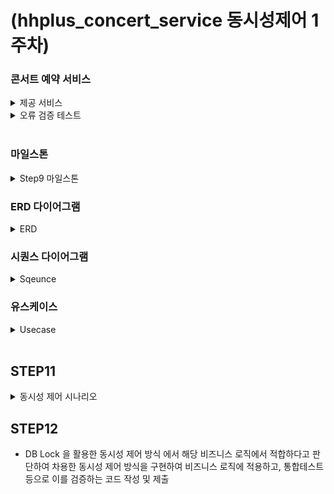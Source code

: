 # (hhplus_concert_service 동시성제어 1주차)
### 콘서트 예약 서비스
<details>
<summary>제공 서비스</summary>
  <li>1.예약 가능 콘서트 조회</li>
  <li>2.콘서트 날짜 및 좌석 조회</li>
  <li>3.콘서트 예약</li>
  <li>4.포인트 조회/충전/사용</li>
  <li>결제</li>
</details>

<details>
<summary>오류 검증 테스트</summary>
  <ul>
    <li>콘서트 조회</li>
      <ul>
        <li>1. 예약 가능 콘서트가 아닌 경우</li>
      </ul>
  </ul>

  <ul>
    <li>콘서트 예약</li>
    <ul>
      <li>1.이미 예약된 좌석일 경우</li>
      <li>2.예약 후 5분 내 결제를 완료하지 않은 경우</li>
    </ul>
  </ul>
  
  <ul>
    <li>포인트 조회/충전/사용</li>
      <ul>
        <li>1.충전 포인트가 0보다 작은경우</li>
      </ul>
  </ul>

  <ul>
    <li>결제</li>
      <ul>
        <li>1.포인트가 부족할 경우</li>
        <li>2.토큰이 없는 경우</li>
      </ul>
  </ul>
</details>

<br>

### 마일스톤
<details>
  <summary>Step9 마일스톤</summary>
  <li><img width="865" alt="마일스톤" src="https://github.com/user-attachments/assets/f63bf13f-2c33-4491-b407-26de784f4279">
 </li>
</details>

### ERD 다이어그램
<details>
  <summary>ERD</summary>
  <li><img width="619" alt="ERD다이어그램" src="https://github.com/user-attachments/assets/f35f505c-b2f4-4f13-b970-baee44ee9f49"></li>
</details>

### 시퀀스 다이어그램
<details>
  <summary>Sqeunce</summary>
  <li><img width="521" alt="유스케이스 예시" src="https://github.com/user-attachments/assets/12258fb1-8da2-45b8-afbb-78de93634a0f">
</li>
</details>

### 유스케이스
<details>
  <summary>Usecase</summary>
  <li><img width="500" alt="유스케이스 다이어그램" src="https://github.com/user-attachments/assets/eaea2ac8-4eed-4792-b50e-73162d165d52"></li>
</details>

<br>

## STEP11
<details>
<summary>동시성 제어 시나리오</summary>

  ## 1. Reservation Service
```
package org.hhplus.hhplus_concert_service.domain;

import jakarta.persistence.*;
import jakarta.validation.constraints.NotNull;
import lombok.AllArgsConstructor;
import lombok.Data;
import lombok.NoArgsConstructor;
import org.hibernate.annotations.DynamicUpdate;

@Entity
@Data
@Table(name = "concertSeat")
@AllArgsConstructor
@NoArgsConstructor
@DynamicUpdate
public class ConcertSeat {
    @Id
    @NotNull(message = "seatId cannot be empty.")
    @GeneratedValue(strategy = GenerationType.IDENTITY)
    private int seatId;
    private int itemId;
    private int seatNum;
    private String status;
    private int seatPrice;

    //낙관적 락 사용
    @Version
    private int version;
```



```
package org.hhplus.hhplus_concert_service.persistence;

import jakarta.persistence.LockModeType;
import org.hhplus.hhplus_concert_service.domain.ConcertSeat;
import org.springframework.data.jpa.repository.JpaRepository;
import org.springframework.data.jpa.repository.Lock;
import org.springframework.data.jpa.repository.Query;
import org.springframework.data.repository.query.Param;

import java.util.List;
import java.util.Optional;


public interface ConcertSeatRepository extends JpaRepository<ConcertSeat, Integer> {

    //특정 콘서트 좌석 조회
    List<ConcertSeat> findAllByItemId(int itemId);

    //특정 좌석 조회
    @Lock(LockModeType.OPTIMISTIC)
    ConcertSeat findBySeatId(int seatId);


    //비관적 락 사용을 위한 특정 좌석 조회
    @Lock(LockModeType.PESSIMISTIC_WRITE)
    @Query("SELECT s FROM ConcertSeat s WHERE s.seatId = :seatId")
    ConcertSeat lockSeatById(@Param("seatId") int seatId);
}
```




```
@Override
    @Transactional
    public void reservation(String userId, int concertId, int itemId, int seatId, int totalPrice, String status) {

        int retryCount = 5;

        while (retryCount > 0) {
            Concert concert = concertRepository.findByConcertId(concertId);
            //낙관적 락을 사용
            ConcertSeat concertSeat = concertSeatRepository.findBySeatId(seatId);

            concert.isAvailable();

            try {
                if (concert == null) {
                    throw new NoSuchElementException();
                }
                if (!ReservationConstants.CONCERT_AVAILABLE.equals(concert.getStatus())) {
                    throw new IllegalStateException();
                }

                if (concertSeat == null) {
                    throw new NoSuchElementException();
                }
                if (!ReservationConstants.SEAT_AVAILABLE.equals(concertSeat.getStatus())) {
                    throw new IllegalStateException();
                }

                //비관적락 사용 위한 select문
                concertSeatRepository.lockSeatById(seatId);

                Reservation reservation = new Reservation();

                reservation.setUserId(userId);
                reservation.setConcertId(concertId);
                reservation.setSeatId(seatId);
                reservation.setItemId(itemId);
                reservation.setTotalPrice(totalPrice);
                reservation.setStatus("T");

                reservationRepository.save(reservation);

                concertSeat.setStatus("N");

                concertSeatRepository.save(concertSeat);
                break;


            } catch (ObjectOptimisticLockingFailureException e) {
                //낙관적 락 캐쉬 초기화
                entityManager.clear();
                retryCount --;
                if(retryCount == 0) {
                    throw new RuntimeException("This seat is reserved");
                }
            } catch (PessimisticLockException | LockTimeoutException e) {
                throw new RuntimeException("This seat is reserved");
            }
        }
    }
```

#### Seat 조회에 낙관적 락을 건 이유
제가 Seat 조회 코드에  읽기 작업에서 성능을 보장하면서 데이터의 충돌 가능성을 낮추면서 데이터를 읽어오는 과정을 성능을 보장하는 
적합한 락이 낙관적 락이라 생각하였습니다. 만일 충돌이 일어날 경우를 대비하여 5번의 Retry를 설정해 두었으며, 매 재시도 전에 1차 캐쉬를 clear하도록 설정하였습니다. 
5번 다 시도한 경우 RuntimeException을 이용하여 예외 처리되도록 설정하였습니다.

#### save 부분에 비관적 락을 건 이유 
예약정보를 저장하고 seat의 상태를 변경하는 과정에서 충돌이 많을 것이라 생각하였습니다. 
특정 좌석에 대한 예약이 이루어지는 동안 다른 트랜잭션이 해당 좌석에 접근하지 못하도록 보장하고
좌석 예약과 관련된 중요한 상태 변경이 동시에 발생하지 않도록 방지하기 위해 비관적 락을 사용하였습니다.
ObjectOptimisticLockingFailureException 이용하여 예외를 처리를 하였습니다.

## 2. Point Service
```
package org.hhplus.hhplus_concert_service.domain;

import jakarta.persistence.*;
import jakarta.validation.constraints.NotBlank;
import jakarta.validation.constraints.NotNull;
import lombok.AllArgsConstructor;
import lombok.Data;
import lombok.NoArgsConstructor;
import org.hibernate.annotations.DynamicUpdate;

@Entity
@Data
@Table(name = "Point")
@AllArgsConstructor
@NoArgsConstructor
@DynamicUpdate
public class Point {
    @Id
    @NotNull(message = "pointId cannot be empty.")
    @GeneratedValue(strategy = GenerationType.IDENTITY)
    int pointId;
    private String userId;
    private int point;

    @Version
    private int version;
}

```



```
package org.hhplus.hhplus_concert_service.persistence;

import jakarta.persistence.LockModeType;
import org.hhplus.hhplus_concert_service.domain.Point;
import org.springframework.data.jpa.repository.JpaRepository;
import org.springframework.data.jpa.repository.Lock;


public interface PointRepository extends JpaRepository<Point, Integer> {

    //유저 포인트 조회
    @Lock(LockModeType.OPTIMISTIC)
    Point findFirstByUserIdOrderByPointIdDesc(String userId);
}
```



```
  @Override
    public void plusPoint(String userId, int chargePoint) {

        Point point = pointRepository.findFirstByUserIdOrderByPointIdDesc(userId);

        try {
            Point newPoint = new Point();

            newPoint.setUserId(userId);
            newPoint.setPoint(point.getPoint() + chargePoint);

            pointRepository.save(newPoint);
        } catch (ObjectOptimisticLockingFailureException e) {
            throw new RuntimeException();
        }
    }

    //낙관적 락 적용
    @Override
    public void minusPoint(String userId, int totalPrice) {

        Point point = pointRepository.findFirstByUserIdOrderByPointIdDesc(userId);
        TokenQueue tokenQueue = tokenQueueRepository.findByUserId(userId);

        int holdPoint = point.getPoint();
        String status = tokenQueue.getStatus();

        try {
            if(!TokenConstants.STATUS_IN_PROGRESS.equals(status)) {
                throw new RuntimeException();
            } else {
                if(holdPoint < totalPrice) {
                    throw  new RuntimeException();
                } else {
                    Point newPoint = new Point();
                    newPoint.setUserId(userId);
                    newPoint.setPoint(point.getPoint() - totalPrice);

                    pointRepository.save(newPoint);
                }
            }
        } catch (ObjectOptimisticLockingFailureException e) {
            throw new RuntimeException();
        }
    }
```

#### 포인트 충전/차감 부분에 낙관적 락을 건 이유
포인트 충전/차감 부분에서 잠금 메커니즘은 사용자의 의도치 않은 반복 클릭으로 인한 중복 거래를 방지하고, 시스템의 데이터 무결성을 유지하고 신뢰 있는 거래 시스템을 구축 하기 위해 필요하다고 생각했습니다. 
한 트랙잭션에 다수의 유저가 요청을 하는 경우가 아니고 주로 읽기 작업의 비중이 더 높다 생각하였기에 비관적 락보단 낙관적 락이 성능상 유리하다 생각하였습니다.
ObjectOptimisticLockingFailureException 이용하여 예외를 처리하였고, 롤백하고 재시도하는 방식으로 데이터의 일관성을 유지하였습니다.

</details>

## STEP12
- DB Lock 을 활용한 동시성 제어 방식 에서 해당 비즈니스 로직에서 적합하다고 판단하여 차용한 동시성 제어 방식을 구현하여 비즈니스 로직에 적용하고, 통합테스트 등으로 이를 검증하는 코드 작성 및 제출

